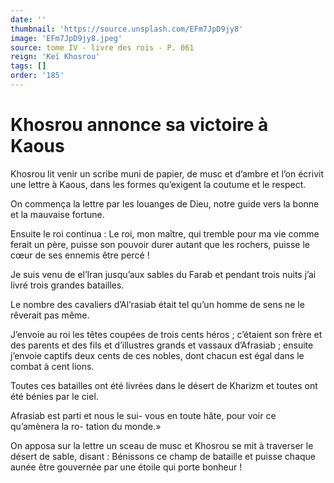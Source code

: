 ```yaml
---
date: ''
thumbnail: 'https://source.unsplash.com/EFm7JpD9jy8'
image: 'EFm7JpD9jy8.jpeg'
source: tome IV - livre des rois - P. 061
reign: 'Keï Khosrou'
tags: []
order: '185'
---
```


# Khosrou annonce sa victoire à Kaous

Khosrou lit venir un scribe muni de papier, de musc et d’ambre et l’on écrivit une lettre à Kaous, dans les formes qu’exigent la coutume et le respect.

On commença la lettre par les louanges de Dieu, notre guide vers la bonne et la mauvaise fortune.

Ensuite le roi continua : Le roi, mon maître, qui tremble pour ma vie comme ferait un père, puisse son pouvoir durer autant que les rochers, puisse le cœur de ses ennemis être percé !

Je suis venu de el’Iran jusqu’aux sables du Farab et pendant trois nuits j’ai livré trois grandes batailles.

Le nombre des cavaliers d’Al’rasiab était tel qu’un homme de sens ne le rêverait pas même.

J’envoie au roi les têtes coupées de trois cents héros ; c’étaient son frère et des parents et des fils et d’illustres grands et vassaux d’Afrasiab ; ensuite j’envoie captifs deux cents de ces nobles, dont chacun est égal dans le combat à cent lions.

Toutes ces batailles ont été livrées dans le désert de Kharizm et toutes ont été bénies par le ciel.

Afrasiab est parti et nous le sui- vous en toute hâte, pour voir ce qu’amènera la ro- tation du monde.»

On apposa sur la lettre un sceau de musc et Khosrou se mit à traverser le désert de sable, disant : Bénissons ce champ de bataille et puisse chaque aunée être gouvernée par une étoile qui porte bonheur !
